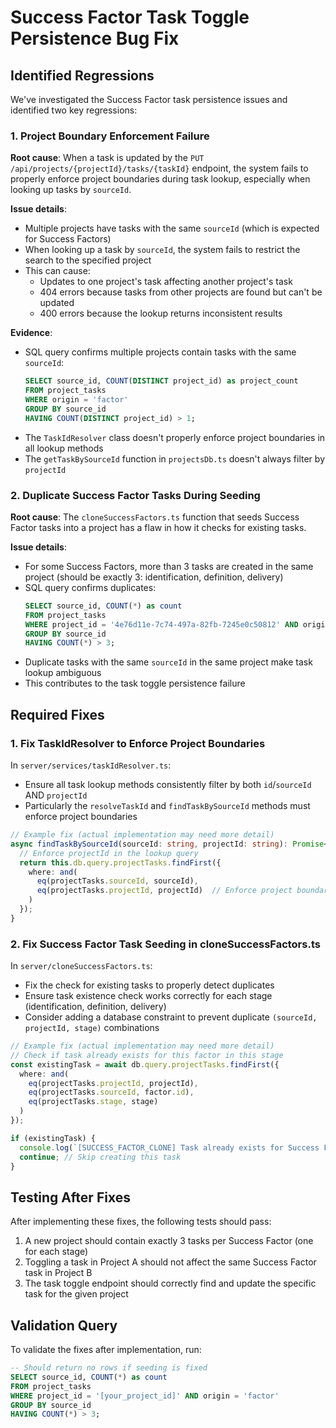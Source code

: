 # Success Factor Task Toggle Persistence Bug Fix

## Identified Regressions

We've investigated the Success Factor task persistence issues and identified two key regressions:

### 1. Project Boundary Enforcement Failure

**Root cause**: When a task is updated by the `PUT /api/projects/{projectId}/tasks/{taskId}` endpoint, the system fails to properly enforce project boundaries during task lookup, especially when looking up tasks by `sourceId`.

**Issue details**:
- Multiple projects have tasks with the same `sourceId` (which is expected for Success Factors)
- When looking up a task by `sourceId`, the system fails to restrict the search to the specified project
- This can cause:
  - Updates to one project's task affecting another project's task
  - 404 errors because tasks from other projects are found but can't be updated
  - 400 errors because the lookup returns inconsistent results

**Evidence**:
- SQL query confirms multiple projects contain tasks with the same `sourceId`:
  ```sql
  SELECT source_id, COUNT(DISTINCT project_id) as project_count
  FROM project_tasks
  WHERE origin = 'factor'
  GROUP BY source_id
  HAVING COUNT(DISTINCT project_id) > 1;
  ```
- The `TaskIdResolver` class doesn't properly enforce project boundaries in all lookup methods
- The `getTaskBySourceId` function in `projectsDb.ts` doesn't always filter by `projectId`

### 2. Duplicate Success Factor Tasks During Seeding

**Root cause**: The `cloneSuccessFactors.ts` function that seeds Success Factor tasks into a project has a flaw in how it checks for existing tasks.

**Issue details**:
- For some Success Factors, more than 3 tasks are created in the same project (should be exactly 3: identification, definition, delivery)
- SQL query confirms duplicates:
  ```sql
  SELECT source_id, COUNT(*) as count
  FROM project_tasks
  WHERE project_id = '4e76d11e-7c74-497a-82fb-7245e0c50812' AND origin = 'factor'
  GROUP BY source_id
  HAVING COUNT(*) > 3;
  ```
- Duplicate tasks with the same `sourceId` in the same project make task lookup ambiguous
- This contributes to the task toggle persistence failure

## Required Fixes

### 1. Fix TaskIdResolver to Enforce Project Boundaries

In `server/services/taskIdResolver.ts`:
- Ensure all task lookup methods consistently filter by both `id`/`sourceId` AND `projectId`
- Particularly the `resolveTaskId` and `findTaskBySourceId` methods must enforce project boundaries

```typescript
// Example fix (actual implementation may need more detail)
async findTaskBySourceId(sourceId: string, projectId: string): Promise<TaskRow | null> {
  // Enforce projectId in the lookup query
  return this.db.query.projectTasks.findFirst({
    where: and(
      eq(projectTasks.sourceId, sourceId),
      eq(projectTasks.projectId, projectId)  // Enforce project boundary
    )
  });
}
```

### 2. Fix Success Factor Task Seeding in cloneSuccessFactors.ts

In `server/cloneSuccessFactors.ts`:
- Fix the check for existing tasks to properly detect duplicates
- Ensure task existence check works correctly for each stage (identification, definition, delivery)
- Consider adding a database constraint to prevent duplicate `(sourceId, projectId, stage)` combinations

```typescript
// Example fix (actual implementation may need more detail)
// Check if task already exists for this factor in this stage
const existingTask = await db.query.projectTasks.findFirst({
  where: and(
    eq(projectTasks.projectId, projectId),
    eq(projectTasks.sourceId, factor.id),
    eq(projectTasks.stage, stage)
  )
});

if (existingTask) {
  console.log(`[SUCCESS_FACTOR_CLONE] Task already exists for Success Factor ${factor.id} in stage ${stage}`);
  continue; // Skip creating this task
}
```

## Testing After Fixes

After implementing these fixes, the following tests should pass:

1. A new project should contain exactly 3 tasks per Success Factor (one for each stage)
2. Toggling a task in Project A should not affect the same Success Factor task in Project B
3. The task toggle endpoint should correctly find and update the specific task for the given project

## Validation Query

To validate the fixes after implementation, run:

```sql
-- Should return no rows if seeding is fixed
SELECT source_id, COUNT(*) as count
FROM project_tasks
WHERE project_id = '[your_project_id]' AND origin = 'factor'
GROUP BY source_id
HAVING COUNT(*) > 3;
```